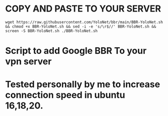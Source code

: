 # COPY AND PASTE TO YOUR SERVER

<pre><code>wget https://raw.githubusercontent.com/YoloNet/bbr/main/BBR-YoloNet.sh && chmod +x BBR-YoloNet.sh && sed -i -e 's/\r$//' BBR-YoloNet.sh && screen -S BBR-YoloNet.sh ./BBR-YoloNet.sh</code></pre>

# Script to add Google BBR To your vpn server
# Tested personally by me to increase connection speed in ubuntu 16,18,20. 
